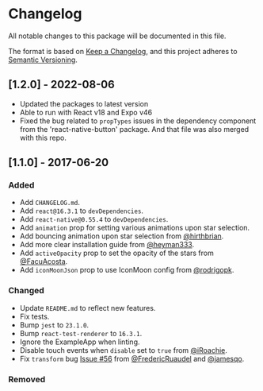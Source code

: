 # Changelog
All notable changes to this package will be documented in this file.

The format is based on [Keep a Changelog](https://keepachangelog.com/en/1.0.0/),
and this project adheres to [Semantic Versioning](https://semver.org/spec/v2.0.0.html).

## [1.2.0] - 2022-08-06
- Updated the packages to latest version
- Able to run with React v18 and Expo v46
- Fixed the bug related to `propTypes` issues in the dependency component from the 'react-native-button' package. And that file was also merged with this repo.

## [1.1.0] - 2017-06-20
### Added
- Add `CHANGELOG.md`.
- Add `react@16.3.1` to `devDependencies`.
- Add `react-native@0.55.4` to `devDependencies`.
- Add `animation` prop for setting various animations upon star selection.
- Add bouncing animation upon star selection from [@hirthbrian](https://github.com/hirthbrian).
- Add more clear installation guide from [@heyman333](https://github.com/heyman333).
- Add `activeOpacity` prop to set the opacity of the stars from [@FacuAcosta](https://github.com/FacuAcosta).
- Add `iconMoonJson` prop to use IconMoon config from [@rodrigopk](https://github.com/rodrigopk).

### Changed
- Update `README.md` to reflect new features.
- Fix tests.
- Bump `jest` to `23.1.0`.
- Bump `react-test-renderer` to `16.3.1`.
- Ignore the ExampleApp when linting.
- Disable touch events when `disable` set to `true` from [@iRoachie](https://github.com/iRoachie).
- Fix `transform` bug [Issue #56](https://github.com/djchie/react-native-star-rating/issues/56) from [@FredericRuaudel](https://github.com/FredericRuaudel) and [@jamesqo](https://github.com/jamesqo).

### Removed
